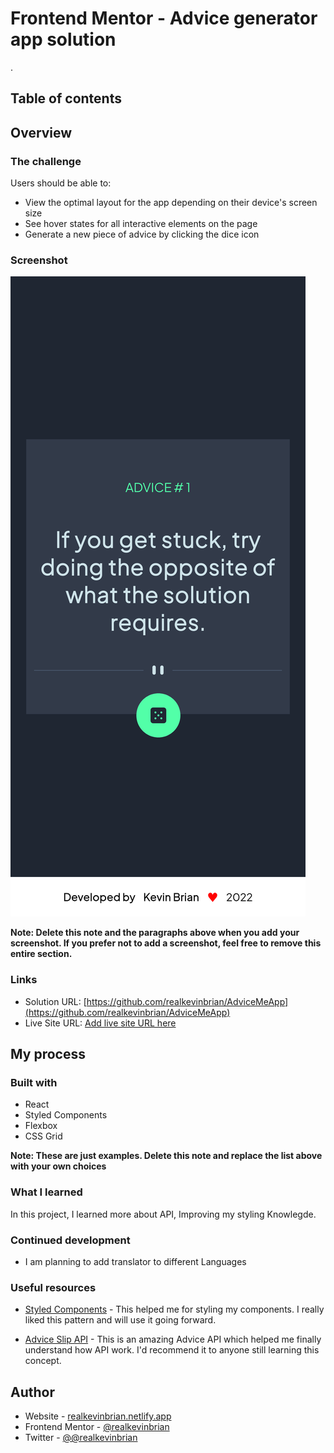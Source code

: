 # Frontend Mentor - Advice generator app solution
.

## Table of contents
## Overview

### The challenge

Users should be able to:

- View the optimal layout for the app depending on their device's screen size
- See hover states for all interactive elements on the page
- Generate a new piece of advice by clicking the dice icon

### Screenshot

![](./screenshot.png)

**Note: Delete this note and the paragraphs above when you add your screenshot. If you prefer not to add a screenshot, feel free to remove this entire section.**

### Links

- Solution URL: [https://github.com/realkevinbrian/AdviceMeApp](https://github.com/realkevinbrian/AdviceMeApp)
- Live Site URL: [Add live site URL here](https://your-live-site-url.com)

## My process

### Built with

- React
- Styled Components
- Flexbox
- CSS Grid

**Note: These are just examples. Delete this note and replace the list above with your own choices**

### What I learned

In this project, I learned more about API, Improving my styling Knowlegde.

### Continued development

- I am planning to add translator to different Languages

### Useful resources

- [Styled Components](https://www.example.com) - This helped me for styling my components. I really liked this pattern and will use it going forward.

- [Advice Slip API](https://www.example.com) - This is an amazing Advice API which helped me finally understand how API work. I'd recommend it to anyone still learning this concept.

## Author

- Website - [realkevinbrian.netlify.app](https://realkevinbrian.netlify.app)
- Frontend Mentor - [@realkevinbrian](https://www.frontendmentor.io/profile/realkevinbrian)
- Twitter - [@@realkevinbrian](https://twitter.com/realKevinBrian)

